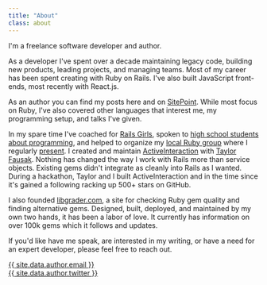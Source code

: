 ```yaml
---
title: "About"
class: about
---
```


I'm a freelance software developer and author.

As a developer I've spent over a decade maintaining legacy code, building new products, leading projects, and managing teams.
Most of my career has been spent creating with Ruby on Rails.
I've also built JavaScript front-ends, most recently with React.js.

As an author you can find my posts here and on [SitePoint].
While most focus on Ruby, I've also covered other languages that interest me, my programming setup, and talks I've given.

In my spare time I've coached for [Rails Girls], spoken to [high school students about programming], and helped to organize my [local Ruby group] where I regularly [present].
I created and maintain [ActiveInteraction] with [Taylor Fausak].
Nothing has changed the way I work with Rails more than service objects.
Existing gems didn't integrate as cleanly into Rails as I wanted.
During a hackathon, Taylor and I built ActiveInteraction and in the time since it's gained a following racking up 500+ stars on GitHub.

I also founded [libgrader.com], a site for checking Ruby gem quality and finding alternative gems.
Designed, built, deployed, and maintained by my own two hands, it has been a labor of love.
It currently has information on over 100k gems which it follows and updates.

If you'd like have me speak, are interested in my writing, or have a need for an expert developer, please feel free to reach out.

<i class="icon-email" aria-label="Email"></i> <a href="mailto:{{ site.data.author.email }}">{{ site.data.author.email }}</a><br>
<i class="icon-twitter" aria-label="Twitter"></i> <a href="https://twitter.com/{{ site.data.author.twitter }}">{{ site.data.author.twitter }}</a>

[SitePoint]: http://www.sitepoint.com/author/alasseigne/
[Rails Girls]: http://railsgirls.com/
[high school students about programming]: /2015/11/24/presenting-software-development/
[local Ruby group]: http://www.dallasrb.org/
[present]: https://speakerdeck.com/aaronlasseigne
[ActiveInteraction]: https://github.com/orgsync/active_interaction/
[Taylor Fausak]: http://taylor.fausak.me/
[libgrader.com]: http://www.libgrader.com
